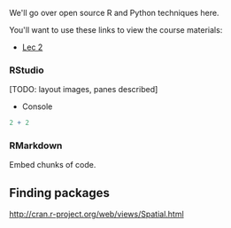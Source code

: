 We'll go over open source R and Python techniques here.

You'll want to use these links to view the course materials:

- [Lec 2](https://rawgit.com/ucsb-bren/esm296-4f/master/wk2_r/lec2.html)

### RStudio

[TODO: layout images, panes described]

- Console

```r
2 + 2
```

### RMarkdown

Embed chunks of code.

## Finding packages

http://cran.r-project.org/web/views/Spatial.html


